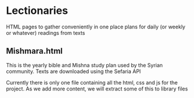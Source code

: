# Lectionaries
HTML pages to gather conveniently in one place plans for daily (or weekly or whatever) readings from texts

## Mishmara.html

This is the yearly bible and Mishna study plan used by the Syrian community.
Texts are downloaded using the Sefaria API

Currently there is only one file containing all the html, css and js for the project. As we add more content, we will extract some of this to library files

